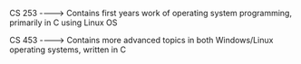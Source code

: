 CS 253 ----> Contains first years work of operating system programming, primarily in C using Linux OS

CS 453 ----> Contains more advanced topics in both Windows/Linux operating systems, written in C
